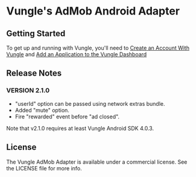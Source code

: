 # Vungle's AdMob Android Adapter

## Getting Started
To get up and running with Vungle, you'll need to [Create an Account With Vungle](https://v.vungle.com/dashboard/signup) and [Add an Application to the Vungle Dashboard](https://support.vungle.com/hc/en-us/articles/204249614-Adding-an-Application-to-the-Vungle-Dashboard)

## Release Notes
### VERSION 2.1.0
* "userId" option can be passed using network extras bundle.
* Added "mute" option.
* Fire "rewarded" event before "ad closed".

Note that v2.1.0 requires at least Vungle Android SDK 4.0.3.

## License
The Vungle AdMob Adapter is available under a commercial license. See the LICENSE file for more info.

